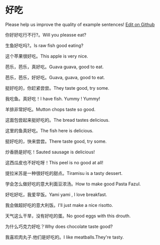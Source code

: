 # 好吃

Please help us improve the quality of example sentences! [Edit on Github](https://github.com/jiyushe/jiyu-example-sentence-source/blob/main/chinese/haochi.md)

<p><span class="chinese">你好好吃行不行?。</span><span class="english">Will you pleasse eat?</span></p>

<p><span class="chinese">生鱼好吃吗?。</span><span class="english">Is raw fish good eating?</span></p>

<p><span class="chinese">这个苹果很好吃。</span><span class="english">This apple is very nice.</span></p>

<p><span class="chinese">芭乐，芭乐，真好吃。</span><span class="english">Guava guava, good to eat.</span></p>

<p><span class="chinese">芭乐，芭乐，好好吃。</span><span class="english">Guava, guava, good to eat.</span></p>

<p><span class="chinese">挺好吃的，你赶紧尝尝。</span><span class="english">They taste good, try some.</span></p>

<p><span class="chinese">我吃鱼。真好吃！</span><span class="english">I have fish. Yummy ! Yummy!</span></p>

<p><span class="chinese">羊排非常好吃。</span><span class="english">Mutton chops taste so good.</span></p>

<p><span class="chinese">这面包尝起来挺好吃的。</span><span class="english">The bread tastes delicious.</span></p>

<p><span class="chinese">这里的鱼真好吃。</span><span class="english">The fish here is delicious.</span></p>

<p><span class="chinese">挺好吃的，快来尝尝。</span><span class="english">There taste good, try some.</span></p>

<p><span class="chinese">炒香肠是好吃！</span><span class="english">Sauted sausage is delicious!</span></p>

<p><span class="chinese">这西瓜皮也不好吃呀！</span><span class="english">This peel is no good at all!</span></p>

<p><span class="chinese">提拉米苏是一种很好吃的甜点。</span><span class="english">Tiramisu is a tasty dessert.</span></p>

<p><span class="chinese">学会怎么做好吃的意大利面豆浓汤。</span><span class="english">How to make good Pasta Fazul.</span></p>

<p><span class="chinese">好吃好吃，我爱早饭。</span><span class="english">Yami yami , I love breakfast.</span></p>

<p><span class="chinese">我会做超好吃的意大利饭。</span><span class="english">I'll just make a nice risotto.</span></p>

<p><span class="chinese">天气这么干旱，没有好吃的蛋。</span><span class="english">No good eggs with this drouth.</span></p>

<p><span class="chinese">为什么巧克力好吃？</span><span class="english">Why does chocolate taste good?</span></p>

<p><span class="chinese">我喜欢肉丸子.他们是好吃的。</span><span class="english">I like meatballs.They're tasty.</span></p>

